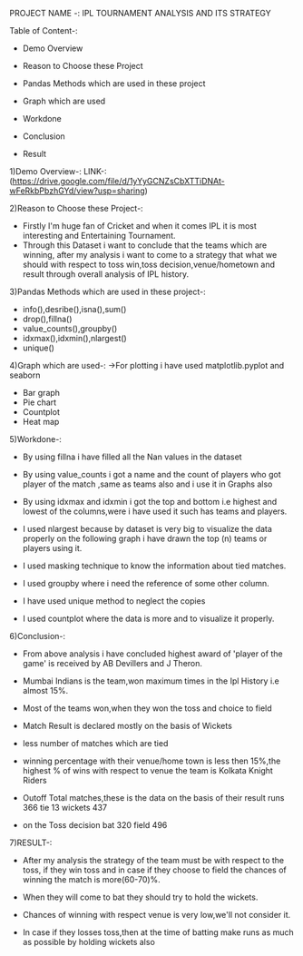 PROJECT NAME -: IPL TOURNAMENT ANALYSIS AND ITS STRATEGY

Table of Content-:


* Demo Overview


* Reason to Choose these Project


* Pandas Methods which are used in these project


* Graph which are used


* Workdone


* Conclusion 


* Result


1)Demo Overview-:
LINK-:(https://drive.google.com/file/d/1yYyGCNZsCbXTTiDNAt-wFeRkbPbzhGYd/view?usp=sharing)

2)Reason to Choose these Project-:
* Firstly I'm huge fan of Cricket and when it comes IPL it is most interesting and Entertaining Tournament.
* Through this Dataset i want to conclude that the teams which are winning,
  after my analysis i want to come to a strategy that what we should with respect to 
  toss win,toss decision,venue/hometown and result through overall analysis of IPL history.

3)Pandas Methods which are used in these project-:
* info(),desribe(),isna(),sum()
* drop(),fillna()
* value_counts(),groupby()
* idxmax(),idxmin(),nlargest()
* unique()

4)Graph which are used-:
->For plotting i have used matplotlib.pyplot and seaborn
* Bar graph
* Pie chart 
* Countplot
* Heat map

5)Workdone-:

* By using fillna i have filled all the Nan values in the dataset

* By using value_counts i got a name and the count of players who got
 player of the match ,same as teams also and i use it in Graphs also

* By using idxmax and idxmin i got the top and bottom i.e highest and lowest 
 of the columns,were i have used it such has teams and players.

* I used nlargest because by dataset is very big to visualize the data 
 properly on the following graph i have drawn the top (n) teams or players
 using it.

* I used masking technique to know the information about tied matches.

* I used groupby where i need the reference of some other column.

* I have used unique method to neglect the copies

* I used countplot where the data is more and to visualize it properly.


6)Conclusion-:
* From above analysis i have concluded highest award of 'player of the game' is received by AB Devillers and J Theron.

* Mumbai Indians is the team,won maximum times in the Ipl History i.e almost 15%.

* Most of the teams won,when they won the toss and choice to field 

* Match Result is declared mostly on the basis of Wickets 

* less number of matches which are tied

* winning percentage with their venue/home town is less then 15%,the highest % of wins with respect to venue the team is Kolkata Knight Riders

* Outoff Total matches,these is the data on the basis of their result runs 366 tie 13 wickets 437 

* on the Toss decision bat 320 field 496

7)RESULT-:

* After my analysis the strategy of the team must be with respect to the toss,
  if they win toss and in case if they choose to field the chances of winning the match is more(60-70)%.

* When they will come to bat they should try to hold the wickets.

* Chances of winning with respect venue is very low,we'll not consider it.

* In case if they losses toss,then at the time of batting make runs as much as possible by holding wickets also
